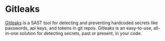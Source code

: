 # Gitleaks

[Gitleaks](https://github.com/zricethezav/gitleaks) is a SAST tool for detecting and preventing hardcoded secrets like passwords, api keys, and tokens in git repos. Gitleaks is an easy-to-use, all-in-one solution for detecting secrets, past or present, in your code.